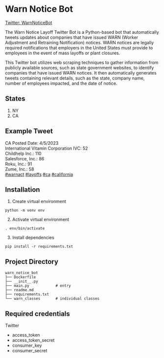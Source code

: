 # Warn Notice Bot

[Twitter: WarnNoticeBot](https://twitter.com/WarnNoticeBot/)

The Warn Notice Layoff Twitter Bot is a Python-based bot that automatically tweets updates about companies that have issued WARN (Worker Adjustment and Retraining Notification) notices. WARN notices are legally required notifications that employers in the United States must provide to employees in the event of mass layoffs or plant closures. 

This Twitter bot utilizes web scraping techniques to gather information from publicly available sources, such as state government websites, to identify companies that have issued WARN notices. It then automatically generates tweets containing relevant details, such as the state, company name, number of employees impacted, and the date of notice.

## States
 1. NY
 2. CA

## Example Tweet

CA Posted Date: 4/5/2023\
International Vitamin Corporation IVC: 52\
Childhelp Inc.: 110\
Salesforce, Inc.: 86\
Roku, Inc.: 91\
Zume, Inc.: 58\
[#warnact](https://twitter.com/hashtag/warnact?src=hashtag_click)  [#layoffs](https://twitter.com/hashtag/layoffs?src=hashtag_click)  [#ca](https://twitter.com/hashtag/ca?src=hashtag_click)  [#california](https://twitter.com/hashtag/california?src=hashtag_click)

## Installation
1. Create virtual environment
 ```console
python -m venv env 
 ```
2. Activate virtual environment
```console
. env/bin/activate 
 ```
 3. Install dependencies
```console
pip install -r requirements.txt 
 ```

## Project Directory
```console
warn_notice_bot
├── Dockerfile
├── __init__.py
├── main.py            # entry
├── readme.md
├── requirements.txt
└── warn_classes       # individual classes
```

## Required credentials
Twitter

 - access_token
 - access_token_secret
 - consumer_key
 - consumer_secret



